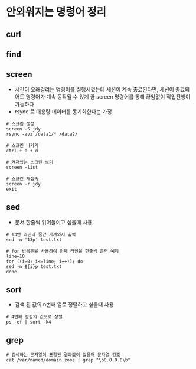 # 안외워지는 명령어 정리
## curl

## find

## screen
* 시간이 오래걸리는 명령어를 실행시켰는데 세션이 계속 종료된다면, 세션이 종료되어도 명령어가 계속 동작될 수 있게 끔 screen 명령어를 통해 끊임없이 작업진행이 가능하다
* rsync 로 대용량 데이터를 동기화한다는 가정
```
# 스크린 생성
screen -S jdy  
rsync -avz /data1/* /data2/

# 스크린 나가기
ctrl + a + d

# 켜져있는 스크린 보기
screen -list

# 스크린 재접속
screen -r jdy
exit
```

## sed
* 문서 한줄씩 읽어들이고 싶을때 사용
```
# 13번 라인의 줄만 가져와서 출력
sed -n '13p' test.txt

# for 반복문을 사용하여 전체 라인을 한줄씩 출력 예제
line=10
for ((i=0; i<=line; i++)); do
sed -n ${i}p test.txt
done
```

## sort
* 검색 된 값의 n번째 열로 정렬하고 싶을때 사용
```
# 4번째 컬럼의 값으로 정렬
ps -ef | sort -k4
```

## grep
```
# 검색하는 문자열이 포함된 결과값이 많을때 문자열 강조
cat /var/named/domain.zone | grep "\b0.0.0.0\b"
```

